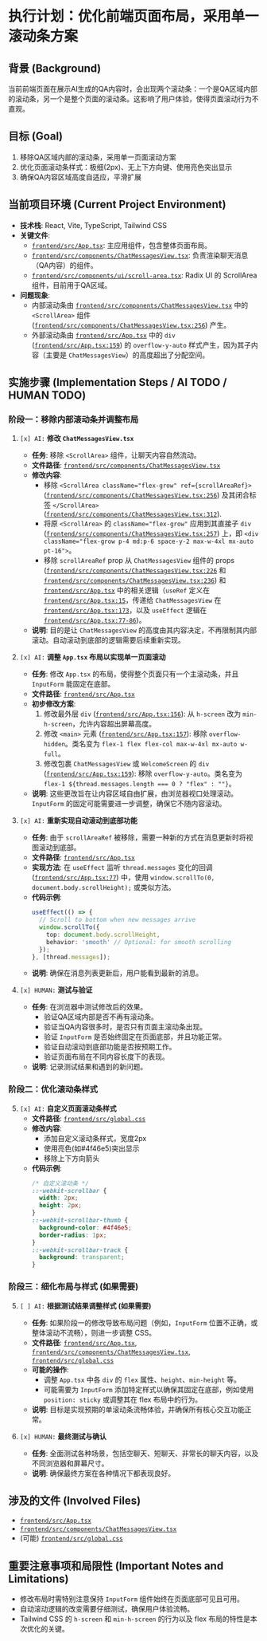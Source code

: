 # 执行计划：优化前端页面布局，采用单一滚动条方案

## 背景 (Background)

当前前端页面在展示AI生成的QA内容时，会出现两个滚动条：一个是QA区域内部的滚动条，另一个是整个页面的滚动条。这影响了用户体验，使得页面滚动行为不直观。

## 目标 (Goal)

1.  移除QA区域内部的滚动条，采用单一页面滚动方案
2.  优化页面滚动条样式：极细(2px)、无上下方向键、使用亮色突出显示
3.  确保QA内容区域高度自适应，平滑扩展

## 当前项目环境 (Current Project Environment)

*   **技术栈**: React, Vite, TypeScript, Tailwind CSS
*   **关键文件**:
    *   [`frontend/src/App.tsx`](frontend/src/App.tsx:8): 主应用组件，包含整体页面布局。
    *   [`frontend/src/components/ChatMessagesView.tsx`](frontend/src/components/ChatMessagesView.tsx): 负责渲染聊天消息（QA内容）的组件。
    *   [`frontend/src/components/ui/scroll-area.tsx`](frontend/src/components/ui/scroll-area.tsx): Radix UI 的 ScrollArea 组件，目前用于QA区域。
*   **问题现象**:
    *   内部滚动条由 [`frontend/src/components/ChatMessagesView.tsx`](frontend/src/components/ChatMessagesView.tsx) 中的 `<ScrollArea>` 组件 ([`frontend/src/components/ChatMessagesView.tsx:256`](frontend/src/components/ChatMessagesView.tsx:256)) 产生。
    *   外部滚动条由 [`frontend/src/App.tsx`](frontend/src/App.tsx:8) 中的 `div` ([`frontend/src/App.tsx:159`](frontend/src/App.tsx:159)) 的 `overflow-y-auto` 样式产生，因为其子内容（主要是 `ChatMessagesView`）的高度超出了分配空间。

## 实施步骤 (Implementation Steps / AI TODO / HUMAN TODO)

### 阶段一：移除内部滚动条并调整布局

1.  `[x] AI:` **修改 `ChatMessagesView.tsx`**
    *   **任务**: 移除 `<ScrollArea>` 组件，让聊天内容自然流动。
    *   **文件路径**: [`frontend/src/components/ChatMessagesView.tsx`](frontend/src/components/ChatMessagesView.tsx)
    *   **修改内容**:
        *   移除 `<ScrollArea className="flex-grow" ref={scrollAreaRef}>` ([`frontend/src/components/ChatMessagesView.tsx:256`](frontend/src/components/ChatMessagesView.tsx:256)) 及其闭合标签 `</ScrollArea>` ([`frontend/src/components/ChatMessagesView.tsx:312`](frontend/src/components/ChatMessagesView.tsx:312)).
        *   将原 `<ScrollArea>` 的 `className="flex-grow"` 应用到其直接子 `div` ([`frontend/src/components/ChatMessagesView.tsx:257`](frontend/src/components/ChatMessagesView.tsx:257)) 上，即 `<div className="flex-grow p-4 md:p-6 space-y-2 max-w-4xl mx-auto pt-16">`。
        *   移除 `scrollAreaRef` prop 从 `ChatMessagesView` 组件的 props ([`frontend/src/components/ChatMessagesView.tsx:226`](frontend/src/components/ChatMessagesView.tsx:226) 和 [`frontend/src/components/ChatMessagesView.tsx:236`](frontend/src/components/ChatMessagesView.tsx:236)) 和 [`frontend/src/App.tsx`](frontend/src/App.tsx:8) 中的相关逻辑（`useRef` 定义在 [`frontend/src/App.tsx:15`](frontend/src/App.tsx:15)，传递给 `ChatMessagesView` 在 [`frontend/src/App.tsx:173`](frontend/src/App.tsx:173)，以及 `useEffect` 逻辑在 [`frontend/src/App.tsx:77-86`](frontend/src/App.tsx:77))。
    *   **说明**: 目的是让 `ChatMessagesView` 的高度由其内容决定，不再限制其内部滚动。自动滚动到底部的逻辑需要后续重新实现。

2.  `[x] AI:` **调整 `App.tsx` 布局以实现单一页面滚动**
    *   **任务**: 修改 `App.tsx` 的布局，使得整个页面只有一个主滚动条，并且 `InputForm` 能固定在底部。
    *   **文件路径**: [`frontend/src/App.tsx`](frontend/src/App.tsx:8)
    *   **初步修改方案**:
        1.  修改最外层 `div` ([`frontend/src/App.tsx:156`](frontend/src/App.tsx:156)): 从 `h-screen` 改为 `min-h-screen`，允许内容超出屏幕高度。
        2.  修改 `<main>` 元素 ([`frontend/src/App.tsx:157`](frontend/src/App.tsx:157)): 移除 `overflow-hidden`。类名变为 `flex-1 flex flex-col max-w-4xl mx-auto w-full`。
        3.  修改包裹 `ChatMessagesView` 或 `WelcomeScreen` 的 `div` ([`frontend/src/App.tsx:159`](frontend/src/App.tsx:159)): 移除 `overflow-y-auto`。类名变为 `flex-1 ${thread.messages.length === 0 ? "flex" : ""}`。
    *   **说明**: 这些更改旨在让内容区域自由扩展，由浏览器视口处理滚动。`InputForm` 的固定可能需要进一步调整，确保它不随内容滚动。

3.  `[x] AI:` **重新实现自动滚动到底部功能**
    *   **任务**: 由于 `scrollAreaRef` 被移除，需要一种新的方式在消息更新时将视图滚动到底部。
    *   **文件路径**: [`frontend/src/App.tsx`](frontend/src/App.tsx:8)
    *   **实现方法**: 在 `useEffect` 监听 `thread.messages` 变化的回调 ([`frontend/src/App.tsx:77`](frontend/src/App.tsx:77)) 中，使用 `window.scrollTo(0, document.body.scrollHeight);` 或类似方法。
    *   **代码示例**:
        ```typescript
        useEffect(() => {
          // Scroll to bottom when new messages arrive
          window.scrollTo({
            top: document.body.scrollHeight,
            behavior: 'smooth' // Optional: for smooth scrolling
          });
        }, [thread.messages]);
        ```
    *   **说明**: 确保在消息列表更新后，用户能看到最新的消息。

4.  `[x] HUMAN:` **测试与验证**
    *   **任务**: 在浏览器中测试修改后的效果。
        *   验证QA区域内部是否不再有滚动条。
        *   验证当QA内容很多时，是否只有页面主滚动条出现。
        *   验证 `InputForm` 是否始终固定在页面底部，并且功能正常。
        *   验证自动滚动到底部功能是否按预期工作。
        *   验证页面布局在不同内容长度下的表现。
    *   **说明**: 记录测试结果和遇到的新问题。

### 阶段二：优化滚动条样式
5.  `[x] AI:` **自定义页面滚动条样式**
    *   **文件路径**: [`frontend/src/global.css`](frontend/src/global.css:1)
    *   **修改内容**:
        *   添加自定义滚动条样式，宽度2px
        *   使用亮色(如#4f46e5)突出显示
        *   移除上下方向箭头
    *   **代码示例**:
        ```css
        /* 自定义滚动条 */
        ::-webkit-scrollbar {
          width: 2px;
          height: 2px;
        }
        ::-webkit-scrollbar-thumb {
          background-color: #4f46e5;
          border-radius: 1px;
        }
        ::-webkit-scrollbar-track {
          background: transparent;
        }
        ```

### 阶段三：细化布局与样式 (如果需要)

5.  `[ ] AI:` **根据测试结果调整样式 (如果需要)**
    *   **任务**: 如果阶段一的修改导致布局问题（例如，`InputForm` 位置不正确，或整体滚动不流畅），则进一步调整 CSS。
    *   **文件路径**: [`frontend/src/App.tsx`](frontend/src/App.tsx:8), [`frontend/src/components/ChatMessagesView.tsx`](frontend/src/components/ChatMessagesView.tsx), [`frontend/src/global.css`](frontend/src/global.css:1)
    *   **可能的操作**:
        *   调整 `App.tsx` 中各 `div` 的 `flex` 属性、`height`、`min-height` 等。
        *   可能需要为 `InputForm` 添加特定样式以确保其固定在底部，例如使用 `position: sticky` 或调整其在 flex 布局中的行为。
    *   **说明**: 目标是实现预期的单滚动条流畅体验，并确保所有核心交互功能正常。

6.  `[x] HUMAN:` **最终测试与确认**
    *   **任务**: 全面测试各种场景，包括空聊天、短聊天、非常长的聊天内容，以及不同浏览器和屏幕尺寸。
    *   **说明**: 确保最终方案在各种情况下都表现良好。

## 涉及的文件 (Involved Files)

*   [`frontend/src/App.tsx`](frontend/src/App.tsx:8)
*   [`frontend/src/components/ChatMessagesView.tsx`](frontend/src/components/ChatMessagesView.tsx)
*   (可能) [`frontend/src/global.css`](frontend/src/global.css:1)

## 重要注意事项和局限性 (Important Notes and Limitations)

*   修改布局时需特别注意保持 `InputForm` 组件始终在页面底部可见且可用。
*   自动滚动逻辑的改变需要仔细测试，确保用户体验流畅。
*   Tailwind CSS 的 `h-screen` 和 `min-h-screen` 的行为以及 flex 布局的特性是本次优化的关键。